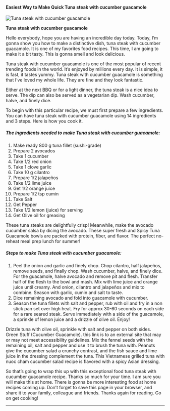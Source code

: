             

#### Easiest Way to Make Quick Tuna steak with cucumber guacamole

![Tuna steak with cucumber guacamole](https://img-global.cpcdn.com/recipes/d4152a224f034a8e/751x532cq70/tuna-steak-with-cucumber-guacamole-recipe-main-photo.jpg)

**Tuna steak with cucumber guacamole**

Hello everybody, hope you are having an incredible day today. Today, I’m gonna show you how to make a distinctive dish, tuna steak with cucumber guacamole. It is one of my favorites food recipes. This time, I am going to make it a bit tasty. This is gonna smell and look delicious.

Tuna steak with cucumber guacamole is one of the most popular of recent trending foods in the world. It’s enjoyed by millions every day. It is simple, it is fast, it tastes yummy. Tuna steak with cucumber guacamole is something that I’ve loved my whole life. They are fine and they look fantastic.

Either at the next BBQ or for a light dinner, the tuna steak is a nice idea to serve. The dip can also be served as a vegetarian dip. Wash cucumber, halve, and finely dice.

To begin with this particular recipe, we must first prepare a few ingredients. You can have tuna steak with cucumber guacamole using 14 ingredients and 3 steps. Here is how you cook it.

##### The ingredients needed to make Tuna steak with cucumber guacamole:

1.  Make ready 800 g tuna fillet (sushi-grade)
2.  Prepare 2 avocados
3.  Take 1 cucumber
4.  Take 1/2 red onion
5.  Take 1 clove garlic
6.  Take 10 g cilantro
7.  Prepare 1/2 jalapeños
8.  Take 1/2 lime juice
9.  Get 1/2 orange juice
10.  Prepare 1/2 tsp cumin
11.  Take Salt
12.  Get Pepper
13.  Take 1/2 lemon (juice) for serving
14.  Get Olive oil for greasing

These tuna steaks are delightfully crisp! Meanwhile, make the avocado cucumber salsa by dicing the avocado. These super fresh and Spicy Tuna Guacamole bowls are packed with protein, fiber, and flavor. The perfect no-reheat meal prep lunch for summer!

##### Steps to make Tuna steak with cucumber guacamole:

1.  Peel the onion and garlic and finely chop. Chop cilantro, half jalapeños, remove seeds, and finally chop. Wash cucumber, halve, and finely dice. For the guacamole, halve avocado and remove pit and flesh. Transfer half of the flesh to the bowl and mash. Mix with lime juice and orange juice until creamy. And onion, cilantro and jalapeños and mix to combine. Season with garlic, cumin and salt to taste.
2.  Dice remaining avocado and fold into guacamole with cucumber.
3.  Season the tuna fillets with salt and pepper, rub with oil and fry in a non stick pan set over high heat. Fry for approx 30-60 seconds on each side for a rare seared steak. Serve immediately with a side of the guacamole, a sprinkle of lemon juice and a drizzle of olive oil. Enjoy!

Drizzle tuna with olive oil, sprinkle with salt and pepper on both sides. Green Stuff (Cucumber Guacamole). this link is to an external site that may or may not meet accessibility guidelines. Mix the fennel seeds with the remaining oil, salt and pepper and use it to brush the tuna with. Peanuts give the cucumber salad a crunchy contrast, and the fish sauce and lime juice in the dressing complement the tuna. This Vietnamese grilled tuna with nuoc cham cucumber salad recipe is flavored with a spicy Asian dressing.

So that’s going to wrap this up with this exceptional food tuna steak with cucumber guacamole recipe. Thanks so much for your time. I am sure you will make this at home. There is gonna be more interesting food at home recipes coming up. Don’t forget to save this page in your browser, and share it to your family, colleague and friends. Thanks again for reading. Go on get cooking!

* * *